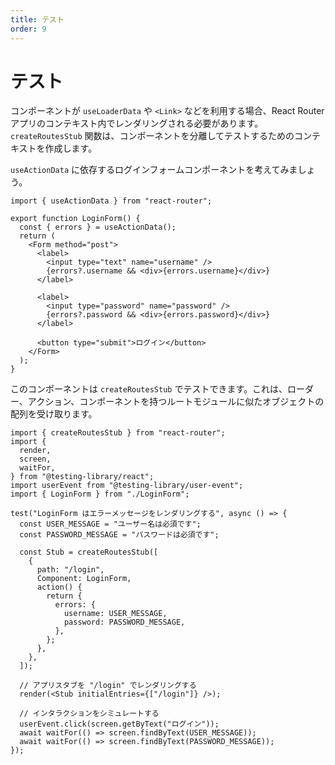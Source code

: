 ```yaml
---
title: テスト
order: 9
---
```


# テスト

コンポーネントが `useLoaderData` や `<Link>` などを利用する場合、React Router アプリのコンテキスト内でレンダリングされる必要があります。`createRoutesStub` 関数は、コンポーネントを分離してテストするためのコンテキストを作成します。

`useActionData` に依存するログインフォームコンポーネントを考えてみましょう。

```tsx
import { useActionData } from "react-router";

export function LoginForm() {
  const { errors } = useActionData();
  return (
    <Form method="post">
      <label>
        <input type="text" name="username" />
        {errors?.username && <div>{errors.username}</div>}
      </label>

      <label>
        <input type="password" name="password" />
        {errors?.password && <div>{errors.password}</div>}
      </label>

      <button type="submit">ログイン</button>
    </Form>
  );
}
```

このコンポーネントは `createRoutesStub` でテストできます。これは、ローダー、アクション、コンポーネントを持つルートモジュールに似たオブジェクトの配列を受け取ります。

```tsx
import { createRoutesStub } from "react-router";
import {
  render,
  screen,
  waitFor,
} from "@testing-library/react";
import userEvent from "@testing-library/user-event";
import { LoginForm } from "./LoginForm";

test("LoginForm はエラーメッセージをレンダリングする", async () => {
  const USER_MESSAGE = "ユーザー名は必須です";
  const PASSWORD_MESSAGE = "パスワードは必須です";

  const Stub = createRoutesStub([
    {
      path: "/login",
      Component: LoginForm,
      action() {
        return {
          errors: {
            username: USER_MESSAGE,
            password: PASSWORD_MESSAGE,
          },
        };
      },
    },
  ]);

  // アプリスタブを "/login" でレンダリングする
  render(<Stub initialEntries={["/login"]} />);

  // インタラクションをシミュレートする
  userEvent.click(screen.getByText("ログイン"));
  await waitFor(() => screen.findByText(USER_MESSAGE));
  await waitFor(() => screen.findByText(PASSWORD_MESSAGE));
});
```
